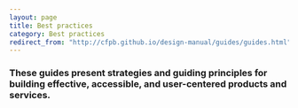 ```yaml
---
layout: page
title: Best practices
category: Best practices
redirect_from: "http://cfpb.github.io/design-manual/guides/guides.html"
---
```


### These guides present strategies and guiding principles for building effective, accessible, and user-centered products and services. 

